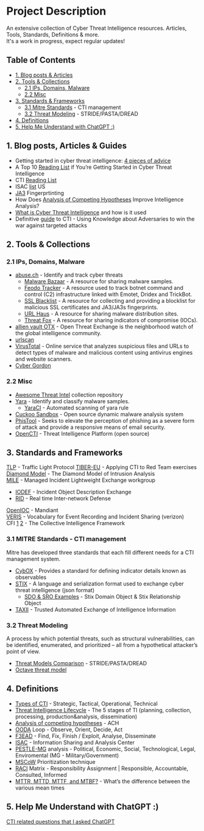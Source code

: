 # Project Description
An extensive collection of Cyber Threat Intelligence resources. Articles, Tools, Standards, Definitions & more.  
It's a work in progress, expect regular updates!

## Table of Contents 
- [1. Blog posts & Articles](#1-blog-posts--articles)
- [2. Tools & Collections](#2-tools--collections)
  -   [2.1 IPs, Domains, Malware](#21-IPs-Domains-Malware)
  -   [2.2 Misc](#22-Misc)
- [3. Standards & Frameworks](#3-standards-and-frameworks)
  -   [3.1 Mitre Standards](#31-mitre-standards---cti-management) - CTI management
  -   [3.2 Threat Modeling](#32-Threat-Modeling) - STRIDE/PASTA/DREAD
- [4. Definitions](#4-definitions)  
- [5. Help Me Understand with ChatGPT :)](https://github.com/slashparity/CTI-Resources/tree/main/Help%20me%20understand%20with%20ChatGPT#description)


  
## 1. Blog posts, Articles & Guides
- Getting started in cyber threat intelligence: [4 pieces of advice](https://redcanary.com/blog/getting-started-in-cyber-threat-intelligence/)  
- A Top 10 [Reading List](https://medium.com/katies-five-cents/a-top-10-reading-list-if-youre-getting-started-in-cyber-threat-intelligence-c11a18fc9798) if You’re Getting Started in Cyber Threat Intelligence 
- CTI [Reading List](https://sroberts.medium.com/cti-reading-list-a93ccdd7469c)
- ISAC [list](https://learningsomecti.medium.com/list-of-information-sharing-and-analysis-center-united-states-f4d5743f85d2) US
- [JA3](https://securitytrails.com/blog/ja3-fingerprinting) Fingerprtinting
- How Does [Analysis of Competing Hypotheses](https://pherson.org/wp-content/uploads/2013/06/06.-How-Does-ACH-Improve-Analysis_FINAL.pdf) Improve Intelligence Analysis?
- [What is Cyber Threat Intelligence](https://www.crest-approved.org/wp-content/uploads/2022/04/CREST-Cyber-Threat-Intelligence.pdf) and how is it used
- Definitive [guide](https://cryptome.org/2015/09/cti-guide.pdf) to CTI - Using Knowledge about Adversaries to win the war against targeted attacks



## 2. Tools & Collections

### 2.1 IPs, Domains, Malware
- [abuse.ch](https://abuse.ch/) - Identify and track cyber threats
  - [Malware Bazaar](https://bazaar.abuse.ch/) - A resource for sharing malware samples.  
  - [Feodo Tracker](https://feodotracker.abuse.ch/) - A resource used to track botnet command and control (C2) infrastructure linked with Emotet, Dridex and TrickBot.  
  - [SSL Blacklist](https://sslbl.abuse.ch/) - A resource for collecting and providing a blocklist for malicious SSL certificates and JA3/JA3s fingerprints.  
  - [URL Haus](https://urlhaus.abuse.ch/) - A resource for sharing malware distribution sites.  
  - [Threat Fox](https://threatfox.abuse.ch/) - A resource for sharing indicators of compromise (IOCs).
- [allien vault OTX](https://otx.alienvault.com/) - Open Threat Exchange is the neighborhood watch of the global intelligence community.  
- [urlscan](https://urlscan.io/)
- [VirusTotal](https://www.virustotal.com/gui/home/search) - Online service that analyzes suspicious files and URLs to detect types of malware and malicious content using antivirus engines and website scanners.
- [Cyber Gordon](https://cybergordon.com/)  

### 2.2 Misc
- [Awesome Threat Intel](https://github.com/hslatman/awesome-threat-intelligence) collection repository
- [Yara](https://github.com/virustotal/yara) - Identify and classify malware samples.
    - [YaraCI](https://yara-ci.cloud.virustotal.com/) - Automated scanning of yara rule
- [Cuckoo Sandbox](https://github.com/cuckoosandbox) - Open source dynamic malware analysis system
- [PhisTool](https://www.phishtool.com/) - Seeks to elevate the perception of phishing as a severe form of attack and provide a responsive means of email security.
- [OpenCTI](https://github.com/OpenCTI-Platform/opencti) - Threat Intelligence Platform (open source)


## 3. Standards and Frameworks
[TLP](https://www.cisa.gov/news-events/news/traffic-light-protocol-tlp-definitions-and-usage)  - Traffic Light Protocol 
[TIBER-EU](https://www.ecb.europa.eu/pub/pdf/other/ecb.tiber_eu_framework.en.pdf) - Applying CTI to Red Team exercises  
[Diamond Model](https://www.threatintel.academy/wp-content/uploads/2020/07/diamond_summary.pdf) - The Diamond Model of Intrusion Analysis   
[MILE](https://datatracker.ietf.org/wg/mile/about/) - Managed Incident Lightweight Exchange workgroup
  - [IODEF](https://datatracker.ietf.org/doc/rfc8274/) - Incident Object Description Exchange
  - [RID](https://datatracker.ietf.org/doc/rfc6545/) - Real time Inter-network Defense

[OpenIOC](https://www.mandiant.com/resources/blog/openioc-basics) - Mandiant  
[VERIS](https://github.com/vz-risk/veris) - Vocabulary for Event Recording and Incident Sharing (verizon)  
CFI [1](https://csirtgadgets.com/collective-intelligence-framework) [2](https://github.com/csirtgadgets/cif-v5#getting-started) - The Collective Intelligence Framework

### 3.1 MITRE Standards - CTI management  
Mitre has developed three standards that each fill different needs for a CTI
management system.  


- [CybOX](https://cybox.mitre.org/about/) - Provides a standard for defining indicator details known as observables
- [STIX](https://oasis-open.github.io/cti-documentation/stix/intro.html) - A language and serialization format used to exchange cyber threat intelligence (json format)  
  - [SDO & SRO Examples](https://oasis-open.github.io/cti-documentation/stix/walkthrough) - Stix Domain Object & Stix Relationship Object
- [TAXII](https://oasis-open.github.io/cti-documentation/taxii/intro.html) - Trusted Automated Exchange of Intelligence Information

### 3.2 Threat Modeling
A process by which potential threats, such as structural vulnerabilities, can be identified, enumerated, and prioritized – all from a hypothetical attacker’s point of view.  
- [Threat Models Comparison](https://www.softwaresecured.com/post/comparison-of-stride-dread-pasta) - STRIDE/PASTA/DREAD
- [Octave threat model](https://www.iriusrisk.com/resources-blog/octave-threat-modeling-methodologies) 

## 4. Definitions 
- [Types of CTI](https://www.bluevoyant.com/knowledge-center/cyber-threat-intelligence-cti-definition-types-process) - Strategic, Tactical, Operational, Technical
- [Threat Intelligence Lifecycle](https://socradar.io/5-stages-of-the-threat-intelligence-lifecycle/) - The 5 stages of TI (planning, collection, processing, production&analysis, dissemination)
- [Analysis of competing hypotheses](https://en.wikipedia.org/wiki/Analysis_of_competing_hypotheses) - ACH
- [OODA](https://www.techtarget.com/searchcio/definition/OODA-loop) Loop - Observe, Orient, Decide, Act
- [F3EAD](https://www.reliaquest.com/blog/f3ead-find-fix-finish-exploit-analyze-and-disseminate-the-alternative-intelligence-cycle/) - Find, Fix, Finish / Exploit, Analyse, Disseminate
- [ISAC](https://en.wikipedia.org/wiki/Information_Sharing_and_Analysis_Center) - Information Sharing and Analysis Center
- [PESTLE-MG](https://pestleanalysis.com/what-is-pestle-analysis/) analysis - Political, Economic, Social, Technological, Legal, Enviromental (MG - Military/Government)
- [MSCoW](https://www.techtarget.com/searchsoftwarequality/definition/MoSCoW-method) Prioritization technique
- [RACI](https://www.forbes.com/advisor/business/raci-chart/) Matrix - Responsibility Assignment | Responsible, Accountable, Consulted, Informed
- [MTTR, MTTD, MTTF, and MTBF?](https://www.logicmonitor.com/blog/whats-the-difference-between-mttr-mttd-mttf-and-mtbf#:~:text=What%20is%20MTTI%3F,system%20to%20identify%20an%20issue.) - What’s the difference between the various mean times 

## 5. Help Me Understand with ChatGPT :)
[CTI related questions that I asked ChatGPT](https://github.com/slashparity/CTI-Resources/tree/main/Help%20me%20understand%20with%20ChatGPT#description) 



